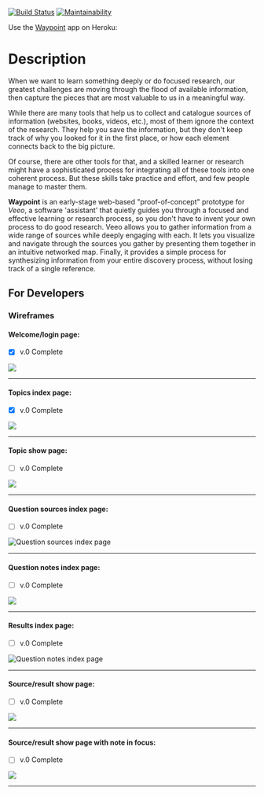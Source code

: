 [![Build Status](https://travis-ci.com/wfischer42/veeo-waypoint.svg?branch=master)](https://travis-ci.com/wfischer42/veeo-waypoint) [![Maintainability](https://api.codeclimate.com/v1/badges/f02ff07767c3af9f37ba/maintainability)](https://codeclimate.com/github/wfischer42/veeo-waypoint/maintainability)

Use the [Waypoint](https://heroku-waypoint.herokuapp.com/) app on Heroku:
# Description

When we want to learn something deeply or do focused research, our greatest challenges are moving through the flood of available information, then capture the pieces that are most valuable to us in a meaningful way.

While there are many tools that help us to collect and catalogue sources of information (websites, books, videos, etc.), most of them ignore the context of the research. They help you save the information, but they don't keep track of why you looked for it in the first place, or how each element connects back to the big picture.

Of course, there are other tools for that, and a skilled learner or research might have a sophisticated process for integrating all of these tools into one coherent process. But these skills take practice and effort, and few people manage to master them.

__Waypoint__ is an early-stage web-based "proof-of-concept" prototype for _Veeo_, a software 'assistant' that quietly guides you through a focused and effective learning or research process, so you don't have to invent your own process to do good research. Veeo allows you to gather information from a wide range of sources while deeply engaging with each. It lets you visualize and navigate through the sources you gather by presenting them together in an intuitive networked map. Finally, it provides a simple process for synthesizing information from your entire discovery process, without losing track of a single reference.

<!-- TODO: Add schema  -->

## For Developers
### Wireframes

#### Welcome/login page:
- [x] v.0 Complete

![](./wireframes/welcome.png)

--------------------

#### Topics index page:
- [x] v.0 Complete

![](./wireframes/topics_index.png)

--------------------

#### Topic show page:
- [ ] v.0 Complete

![](./wireframes/topic_show.png)

--------------------

#### Question sources index page:
- [ ] v.0 Complete

![Question sources index page](./wireframes/question_show_sources.png)

--------------------

#### Question notes index page:
- [ ] v.0 Complete

![](./wireframes/question_show_notes.png)

--------------------

#### Results index page:
- [ ] v.0 Complete

![Question notes index page](./wireframes/search.png)

--------------------

#### Source/result show page:
- [ ] v.0 Complete

![](./wireframes/search_with_note_minimized.png)

--------------------

#### Source/result show page with note in focus:
- [ ] v.0 Complete

![](./wireframes/search_with_note_in_focus.png)

--------------------
